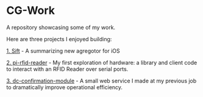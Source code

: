 # CG-Work
A repository showcasing some of my work.

Here are three projects I enjoyed building:

[1. Sift](./Sift) - A summarizing new agregotor for iOS

[2. pi-rfid-reader](./pi-rfid-reader) - My first exploration of hardware: a library and client code to interact with an RFID Reader over serial ports.

[3. dc-confirmation-module](./dc-confirmation-module) - A small web service I made at my previous job to dramatically improve operational efficiency.
